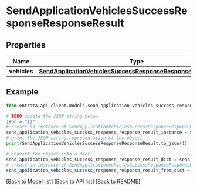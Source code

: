 # SendApplicationVehiclesSuccessResponseResponseResult


## Properties

Name | Type | Description | Notes
------------ | ------------- | ------------- | -------------
**vehicles** | [**SendApplicationVehiclesSuccessResponseResponseResultVehicles**](SendApplicationVehiclesSuccessResponseResponseResultVehicles.md) |  | 

## Example

```python
from entrata_api_client.models.send_application_vehicles_success_response_response_result import SendApplicationVehiclesSuccessResponseResponseResult

# TODO update the JSON string below
json = "{}"
# create an instance of SendApplicationVehiclesSuccessResponseResponseResult from a JSON string
send_application_vehicles_success_response_response_result_instance = SendApplicationVehiclesSuccessResponseResponseResult.from_json(json)
# print the JSON string representation of the object
print(SendApplicationVehiclesSuccessResponseResponseResult.to_json())

# convert the object into a dict
send_application_vehicles_success_response_response_result_dict = send_application_vehicles_success_response_response_result_instance.to_dict()
# create an instance of SendApplicationVehiclesSuccessResponseResponseResult from a dict
send_application_vehicles_success_response_response_result_from_dict = SendApplicationVehiclesSuccessResponseResponseResult.from_dict(send_application_vehicles_success_response_response_result_dict)
```
[[Back to Model list]](../README.md#documentation-for-models) [[Back to API list]](../README.md#documentation-for-api-endpoints) [[Back to README]](../README.md)


